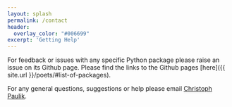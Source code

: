 ```yaml
---
layout: splash
permalink: /contact
header:
  overlay_color: "#006699"
excerpt: 'Getting Help'
---
```


For feedback or issues with any specific Python package please raise an issue on
its Github page. Please find the links to the Github
pages [here]({{ site.url }}/poets/#list-of-packages).

For any general questions, suggestions or help please
email [Christoph Paulik](mailto:christoph.paulik@geo.tuwien.ac.at).
